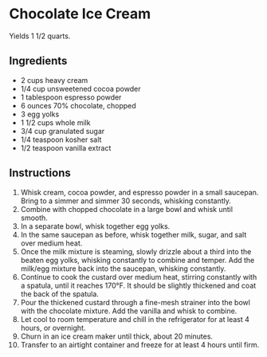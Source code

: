 # Chocolate Ice Cream

Yields 1 1/2 quarts.

## Ingredients

- 2 cups heavy cream
- 1/4 cup unsweetened cocoa powder
- 1 tablespoon espresso powder
- 6 ounces 70% chocolate, chopped
- 3 egg yolks
- 1 1/2 cups whole milk
- 3/4 cup granulated sugar
- 1/4 teaspoon kosher salt
- 1/2 teaspoon vanilla extract

## Instructions

1. Whisk cream, cocoa powder, and espresso powder in a small saucepan. Bring to a simmer and simmer 30 seconds, whisking constantly.
2. Combine with chopped chocolate in a large bowl and whisk until smooth.
3. In a separate bowl, whisk together egg yolks.
4. In the same saucepan as before, whisk together milk, sugar, and salt over medium heat.
5. Once the milk mixture is steaming, slowly drizzle about a third into the beaten egg yolks, whisking constantly to combine and temper. Add the milk/egg mixture back into the saucepan, whisking constantly.
6. Continue to cook the custard over medium heat, stirring constantly with a spatula, until it reaches 170°F. It should be slightly thickened and coat the back of the spatula.
7. Pour the thickened custard through a fine-mesh strainer into the bowl with the chocolate mixture. Add the vanilla and whisk to combine.
8. Let cool to room temperature and chill in the refrigerator for at least 4 hours, or overnight.
9. Churn in an ice cream maker until thick, about 20 minutes.
10. Transfer to an airtight container and freeze for at least 4 hours until firm.

